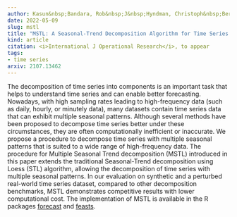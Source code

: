 ```yaml
---
author: Kasun&nbsp;Bandara, Rob&nbsp;J&nbsp;Hyndman, Christoph&nbsp;Bergmeir
date: 2022-05-09
slug: mstl
title: "MSTL: A Seasonal-Trend Decomposition Algorithm for Time Series with Multiple Seasonal Patterns"
kind: article
citation: <i>International J Operational Research</i>, to appear
tags:
- time series
arxiv: 2107.13462
---
```


The decomposition of time series into components is an important task that helps to understand time series and can enable better forecasting. Nowadays, with high sampling rates leading to high-frequency data (such as daily, hourly, or minutely data), many datasets contain time series data that can exhibit multiple seasonal patterns. Although several methods have been proposed to decompose time series better under these circumstances, they are often computationally inefficient or inaccurate. We propose a procedure to decompose time series with multiple seasonal patterns that is suited to a wide range of high-frequency data. The procedure for Multiple Seasonal Trend decomposition (MSTL) introduced in this paper extends the traditional Seasonal-Trend decomposition using Loess (STL) algorithm, allowing the decomposition of time series with multiple seasonal patterns. In our evaluation on synthetic and a perturbed real-world time series dataset, compared to other decomposition benchmarks, MSTL demonstrates competitive results with lower computational cost. The implementation of MSTL is available in the R packages [forecast](https://pkg.robjhyndman.com/forecast/) and [feasts](https://feasts.tidyverts.org).
